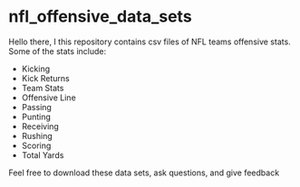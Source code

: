 # nfl_offensive_data_sets

Hello there,
I this repository contains csv files of NFL teams offensive stats. Some of the stats include:
  * Kicking
  * Kick Returns
  * Team Stats
  * Offensive Line
  * Passing
  * Punting
  * Receiving
  * Rushing
  * Scoring
  * Total Yards
  
 Feel free to download these data sets, ask questions, and give feedback

